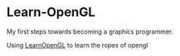 # Learn-OpenGL
My first steps towards becoming a graphics programmer.

Using [LearnOpenGL](https://learnopengl.com/) to learn the ropes of opengl
